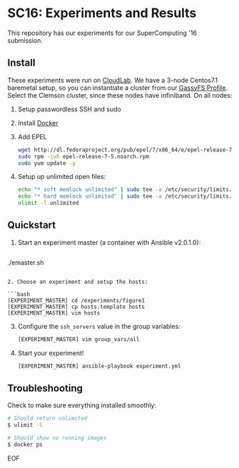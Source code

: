 SC16: Experiments and Results
=============================

This repository has our experiments for our SuperComputing '16 submission. 

Install
-------

These experiments were run on [CloudLab](https://www.cloudlab.us). We have a 3-node Centos7.1 baremetal setup, so you can instantiate a cluster from our [GassyFS Profile](https://www.cloudlab.us/p/5fd60b18-f5d0-11e5-b570-99cadac50270). Select the Clemson cluster, since these nodes have infiniband. On all nodes:

1. Setup passwordless SSH and sudo

2. Install [Docker](https://docs.docker.com/engine/installation/)

3. Add EPEL

   ```bash
   wget http://dl.fedoraproject.org/pub/epel/7/x86_64/e/epel-release-7-5.noarch.rpm 
   sudo rpm -ivh epel-release-7-5.noarch.rpm
   sudo yum update -y
   ```

4. Setup up unlimited open files:

   ```bash
   echo "* soft memlock unlimited" | sudo tee -a /etc/security/limits.conf
   echo "* hard memlock unlimited" | sudo tee -a /etc/security/limits.conf
   ulimit -l unlimited
   ```

Quickstart
----------

1. Start an experiment master (a container with Ansible v2.0.1.0):

   ```bash
  ./emaster.sh
   ```

2. Choose an experiment and setup the hosts:

   ```bash
   [EXPERIMENT_MASTER] cd /experiments/figure1
   [EXPERIMENT_MASTER] cp hosts.template hosts
   [EXPERIMENT_MASTER] vim hosts
   ```

3. Configure the `ssh_servers` value in the group variables:

   ```bash
   [EXPERIMENT_MASTER] vim group_vars/all
   ```

4. Start your experiment!
   
   ```bash
   [EXPERIMENT_MASTER] ansible-playbook experiment.yml
   ``` 

Troubleshooting
---------------

Check to make sure everything installed smoothly:

   ```bash
   # Should return unlimited
   $ ulimit -l

   # Should show no running images
   $ docker ps 
   ```

EOF 
